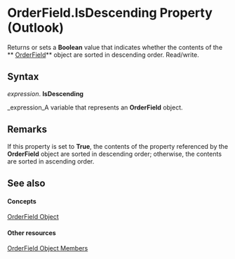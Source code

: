 
# OrderField.IsDescending Property (Outlook)

Returns or sets a  **Boolean** value that indicates whether the contents of the ** [OrderField](4ae32270-bde9-3178-bca3-f8d145779d3d.md)** object are sorted in descending order. Read/write.


## Syntax

 _expression_. **IsDescending**

 _expression_A variable that represents an  **OrderField** object.


## Remarks

If this property is set to  **True**, the contents of the property referenced by the  **OrderField** object are sorted in descending order; otherwise, the contents are sorted in ascending order.


## See also


#### Concepts


 [OrderField Object](4ae32270-bde9-3178-bca3-f8d145779d3d.md)
#### Other resources


 [OrderField Object Members](d46e1112-5f92-4765-da0c-18668c1bc0ea.md)

